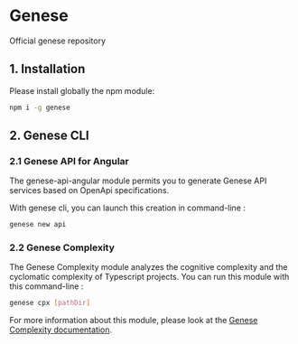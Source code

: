 # Genese

Official genese repository

## 1. Installation

Please install globally the npm module:

```sh
npm i -g genese
```

## 2. Genese CLI

### 2.1 Genese API for Angular

The genese-api-angular module permits you to generate Genese API services based on OpenApi specifications.

With genese cli, you can launch this creation in command-line :

```sh
genese new api
```

### 2.2 Genese Complexity

The Genese Complexity module analyzes the cognitive complexity and the cyclomatic complexity of Typescript projects. You can run this module with this command-line :

```sh
genese cpx [pathDir]
```

For more information about this module, please look at the [Genese Complexity documentation](./src/complexity/README.md).
